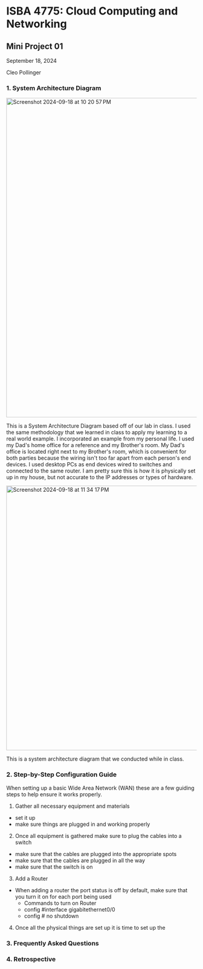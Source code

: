 # ISBA 4775: Cloud Computing and Networking

## Mini Project 01

September 18, 2024


Cleo Pollinger

###  1. System Architecture Diagram
<img width="846" alt="Screenshot 2024-09-18 at 10 20 57 PM" src="https://github.com/user-attachments/assets/1b31d471-e2f2-4b09-bdc5-e14c94a49c1b">


This is a System Architecture Diagram based off of our lab in class. I used the same methodology that we learned in class to apply my learning to a real world example. I incorporated an example from my personal life. I used my Dad's home office for a reference and my Brother's room. My Dad's office is located right next to my Brother's room, which is convenient for both parties because the wiring isn't too far apart from each person's end devices. I used desktop PCs as end devices wired to switches and connected to the same router. I am pretty sure this is how it is physically set up in my house, but not accurate to the IP addresses or types of hardware.



<img width="701" alt="Screenshot 2024-09-18 at 11 34 17 PM" src="https://github.com/user-attachments/assets/54b7c4dd-defc-4d7b-99ca-0f4025d8ed62">

This is a system architecture diagram that we conducted while in class. 



###  2. Step-by-Step Configuration Guide
When setting up a basic Wide Area Network (WAN) these are a few guiding steps to help ensure it works properly.

1. Gather all necessary equipment and materials
- set it up
- make sure things are plugged in and working properly
2. Once all equipment is gathered make sure to plug the cables into a switch
- make sure that the cables are plugged into the appropriate spots
- make sure that the cables are plugged in all the way
- make sure that the switch is on
3. Add a Router
- When adding a router the port status is off by default, make sure that you turn it on for each port being used
    - Commands to turn on Router
    - config #interface gigabitethernet0/0
    - config # no shutdown
4. Once all the physical things are set up it is time to set up the 

###  3. Frequently Asked Questions

###  4. Retrospective
